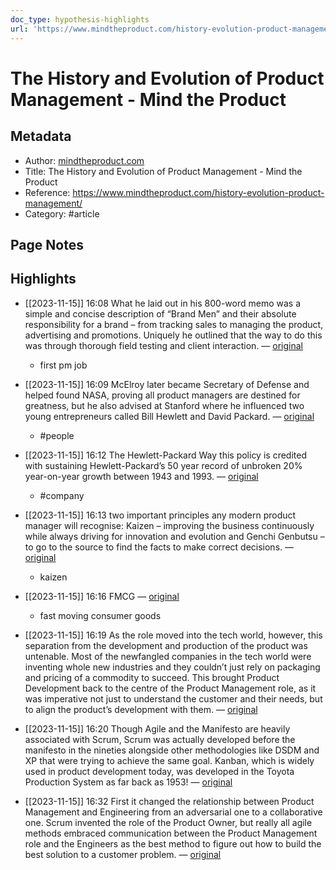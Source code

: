```yaml
---
doc_type: hypothesis-highlights
url: 'https://www.mindtheproduct.com/history-evolution-product-management/'
---
```


# The History and Evolution of Product Management - Mind the Product

## Metadata
- Author: [mindtheproduct.com]()
- Title: The History and Evolution of Product Management - Mind the Product
- Reference: https://www.mindtheproduct.com/history-evolution-product-management/
- Category: #article

## Page Notes
## Highlights
- [[2023-11-15]] 16:08 What he laid out in his 800-word memo was a simple and concise description of “Brand Men” and their absolute responsibility for a brand – from tracking sales to managing the product, advertising and promotions. Uniquely he outlined that the way to do this was through thorough field testing and client interaction. — [original](https://hyp.is/0zslOoPIEe6xOY_cCPpO4A/www.mindtheproduct.com/history-evolution-product-management/)
    - first pm job

- [[2023-11-15]] 16:09 McElroy later became Secretary of Defense and helped found NASA, proving all product managers are destined for greatness, but he also advised at Stanford where he influenced two young entrepreneurs called Bill Hewlett and David Packard. — [original](https://hyp.is/9WHXvIPIEe6pRn9wozjMtw/www.mindtheproduct.com/history-evolution-product-management/)
    -   #people 


- [[2023-11-15]] 16:12 The Hewlett-Packard Way this policy is credited with sustaining Hewlett-Packard’s 50 year record of unbroken 20% year-on-year growth between 1943 and 1993. — [original](https://hyp.is/X0TpsoPJEe6K-_OMiufkPQ/www.mindtheproduct.com/history-evolution-product-management/)
    -   #company 


- [[2023-11-15]] 16:13 two important principles any modern product manager will recognise: Kaizen – improving the business continuously while always driving for innovation and evolution and Genchi Genbutsu – to go to the source to find the facts to make correct decisions. — [original](https://hyp.is/h4Ju_oPJEe63uifz9ejiYw/www.mindtheproduct.com/history-evolution-product-management/)
    - kaizen

- [[2023-11-15]] 16:16 FMCG — [original](https://hyp.is/-UoEooPJEe6IpZtSLKkZqQ/www.mindtheproduct.com/history-evolution-product-management/)
    - fast moving consumer goods

- [[2023-11-15]] 16:19 As the role moved into the tech world, however, this separation from the development and production of the product was untenable. Most of the newfangled companies in the tech world were inventing whole new industries and they couldn’t just rely on packaging and pricing of a commodity to succeed. This brought Product Development back to the centre of the Product Management role, as it was imperative not just to understand the customer and their needs, but to align the product’s development with them. — [original](https://hyp.is/X1igZIPKEe69l7Mw7Dvd8Q/www.mindtheproduct.com/history-evolution-product-management/)


- [[2023-11-15]] 16:20 Though Agile and the Manifesto are heavily associated with Scrum, Scrum was actually developed before the manifesto in the nineties alongside other methodologies like DSDM and XP that were trying to achieve the same goal. Kanban, which is widely used in product development today, was developed in the Toyota Production System as far back as 1953! — [original](https://hyp.is/ix-qWIPKEe6bSY9_FhewpA/www.mindtheproduct.com/history-evolution-product-management/)


- [[2023-11-15]] 16:32 First it changed the relationship between Product Management and Engineering from an adversarial one to a collaborative one. Scrum invented the role of the Product Owner, but really all agile methods embraced communication between the Product Management role and the Engineers as the best method to figure out how to build the best solution to a customer problem. — [original](https://hyp.is/I4aVEoPMEe6oNSdR9Ov3Aw/www.mindtheproduct.com/history-evolution-product-management/)




